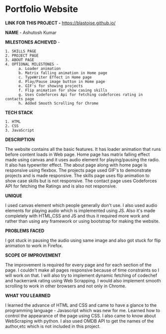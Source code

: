 # Portfolio Website

**LINK FOR THIS PROJECT -** https://blastoise.github.io/



**NAME** - Ashutosh Kumar


**MILESTONES ACHIEVED** - 

    1. SKILLS PAGE
    2. PROJECT PAGE
    3. ABOUT PAGE
    4. OPTIONAL MILESTONES -
          a. Loader animation
          b. Matrix falling animation in Home page
          c. TypeWriter Effect in Home page
          d. Play/Pause image button in Home page
          e. GIF's for showing projects
          f. Flip animation for show casing skills
          g. Uses Codeforces Api for fetching codeforces rating in contacts page
          h. Added Smooth Scrolling for Chrome
          
          
**TECH STACK**

    1. HTML
    2. CSS
    3. JavaScript


**DESCRIPTION**

The website contains all the basic features. It has loader animation that runs before content loads in Web page. Home page has matrix falling effect made using canvas and it uses audio element for playing/pausing the radio. It also has typewriter effect. The about page along with home page is responsive using flexbox. The projects page used GIF's to demonstrate projects and is made responsive. The skills page uses flip animation to show case skills but is not responsive. The contact page uses Codeforces API for fetching the Ratings and is also not responsive.


**UNIQUE**

I used canvas element which people generally don't use. I also used audio elements for playing audio which is implemented using JS. Also it's made completely with HTML,CSS and JS and thus it required more work and rather than using any framework or using bootstrap for making the website.


**PROBLEMS FACED**

I got stuck in pausing the audio using same image and also got stuck for flip animation to work in Firefox.


**SCOPE OF IMPROVEMENT**

The improvement is required for every page and for each section of the page. I couldn't make all pages responsive because of time constraints so I will work on that. I will also try to implement dynamic fetching of codechef and hackerrank rating using Web Scrapping. I would also implement smooth scrolling to work in other browsers and not only in Chrome.


**WHAT YOU LEARNED**

I learned the advance of HTML and CSS and came to have a glance to the programming language - Javascript which was new for me. Learned how to control the appearance of the page using CSS. I also came to know about WebScraping with python. I also used OMDB API to get the names of the author,etc which is not included in this project.
